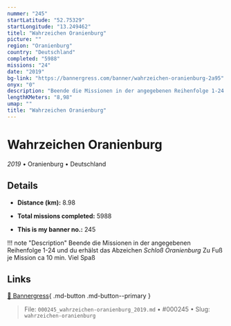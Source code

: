 ```yaml
---
nummer: "245"
startLatitude: "52.75329"
startLongitude: "13.249462"
titel: "Wahrzeichen Oranienburg"
picture: ""
region: "Oranienburg"
country: "Deutschland"
completed: "5988"
missions: "24"
date: "2019"
bg-link: "https://bannergress.com/banner/wahrzeichen-oranienburg-2a95"
onyx: "0"
description: "Beende die Missionen in der angegebenen Reihenfolge 1-24 und du erhälst das Abzeichen *Schloß Oranienburg*\nZu Fuß je Mission ca 10 min.\nViel Spaß"
lengthKMeters: "8,98"
umap: ""
title: "Wahrzeichen Oranienburg"
---
```

# Wahrzeichen Oranienburg

*2019* • Oranienburg • Deutschland



## Details
- **Distance (km):** 8.98

- **Total missions completed:** 5988
- **This is my banner no.:** 245


!!! note "Description"
    Beende die Missionen in der angegebenen Reihenfolge 1-24 und du erhälst das Abzeichen *Schloß Oranienburg*
Zu Fuß je Mission ca 10 min.
Viel Spaß



## Links
[🔗 Bannergress](https://bannergress.com/banner/wahrzeichen-oranienburg-2a95){ .md-button .md-button--primary }



> File: `000245_wahrzeichen-oranienburg_2019.md` • #000245 • Slug: `wahrzeichen-oranienburg`
